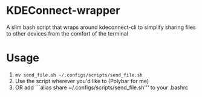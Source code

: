 # KDEConnect-wrapper
A slim bash script that wraps around kdeconnect-cli to simplify sharing files to other devices from the comfort of the terminal

# Usage 
1. ```mv send_file.sh ~/.configs/scripts/send_file.sh```
2. Use the script wherever you'd like to (Polybar for me)
3. OR add ```alias share ~/.configs/scripts/send_file.sh''' to your .bashrc
